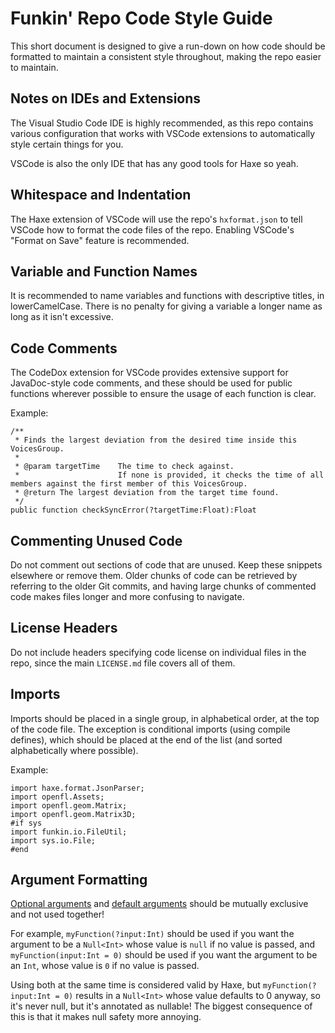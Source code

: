 # Funkin' Repo Code Style Guide

This short document is designed to give a run-down on how code should be
formatted to maintain a consistent style throughout, making the repo easier to
maintain.

## Notes on IDEs and Extensions

The Visual Studio Code IDE is highly recommended, as this repo contains various
configuration that works with VSCode extensions to automatically style certain
things for you.

VSCode is also the only IDE that has any good tools for Haxe so yeah.

## Whitespace and Indentation

The Haxe extension of VSCode will use the repo's `hxformat.json` to tell VSCode
how to format the code files of the repo. Enabling VSCode's "Format on Save"
feature is recommended.

## Variable and Function Names

It is recommended to name variables and functions with descriptive titles, in
lowerCamelCase. There is no penalty for giving a variable a longer name as long
as it isn't excessive.

## Code Comments

The CodeDox extension for VSCode provides extensive support for JavaDoc-style
code comments, and these should be used for public functions wherever possible
to ensure the usage of each function is clear.

Example:

```
/**
 * Finds the largest deviation from the desired time inside this VoicesGroup.
 *
 * @param targetTime	The time to check against.
 * 						If none is provided, it checks the time of all members against the first member of this VoicesGroup.
 * @return The largest deviation from the target time found.
 */
public function checkSyncError(?targetTime:Float):Float
```

## Commenting Unused Code

Do not comment out sections of code that are unused. Keep these snippets
elsewhere or remove them. Older chunks of code can be retrieved by referring to
the older Git commits, and having large chunks of commented code makes files
longer and more confusing to navigate.

## License Headers

Do not include headers specifying code license on individual files in the repo,
since the main `LICENSE.md` file covers all of them.

## Imports

Imports should be placed in a single group, in alphabetical order, at the top of
the code file. The exception is conditional imports (using compile defines),
which should be placed at the end of the list (and sorted alphabetically where
possible).

Example:

```
import haxe.format.JsonParser;
import openfl.Assets;
import openfl.geom.Matrix;
import openfl.geom.Matrix3D;
#if sys
import funkin.io.FileUtil;
import sys.io.File;
#end
```

## Argument Formatting

[Optional arguments](https://haxe.org/manual/types-function-optional-arguments.html)
and
[default arguments](https://haxe.org/manual/types-function-default-values.html)
should be mutually exclusive and not used together!

For example, `myFunction(?input:Int)` should be used if you want the argument to
be a `Null<Int>` whose value is `null` if no value is passed, and
`myFunction(input:Int = 0)` should be used if you want the argument to be an
`Int`, whose value is `0` if no value is passed.

Using both at the same time is considered valid by Haxe, but
`myFunction(?input:Int = 0)` results in a `Null<Int>` whose value defaults to 0
anyway, so it's never null, but it's annotated as nullable! The biggest
consequence of this is that it makes null safety more annoying.
